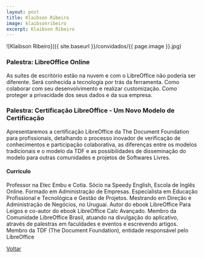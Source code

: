 ```yaml
---
layout: post
title: Klaibson Ribeiro
image: klaibsonribeiro
excerpt: Klaibson Ribeiro
---
```

![Klaibson Ribeiro]({{ site.baseurl }}/convidados/{{ page.image }}.jpg)

### Palestra: LibreOffice Online

As suítes de escritório estão na nuvem e com o LibreOffice não poderia ser diferente. Será conhecida a tecnologia por trás da ferramenta. Como colaborar com seu desenvolvimento e realizar customização. Como proteger a privacidade dos seus dados e da sua empresa.

### Palestra: Certificação LibreOffice - Um Novo Modelo de Certificação

Apresentaremos a certificação LibreOffice da The Document Foundation para profissionais, detalhando o processo inovador de verificação de conhecimentos e participação colaborativa, as diferenças entre os modelos tradicionais e o modelo da TDF e as possibilidades de disseminação do modelo para outras comunidades e projetos de Softwares Livres.

#### Currículo

Professor na Etec Embu e Cotia. Sócio na Speedy English, Escola de Inglês Online. Formado em Administração de Empresas. Especialista em Educação Profissional e Tecnológica e Gestão de Projetos. Mestrando em Direção e Administração de Negócios, no Uruguai. Autor do ebook LibreOffice Para Leigos e co-autor do ebook LibreOffice Calc Avançado. Membro da Comunidade LibreOffice Brasil, atuando na divulgação do aplicativo, através de palestras em faculdades e eventos e escrevendo artigos. Membro da TDF (The Document Foundation), entidade responsável pelo LibreOffice

<a href="{{ site.baseurl }}/index.html">Voltar</a>
